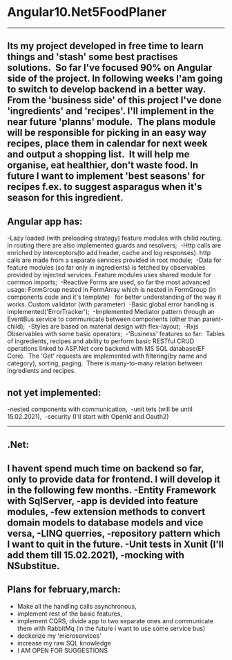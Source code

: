 # Angular10.Net5FoodPlaner&nbsp;
----
Its my project developed in free time to learn things and 'stash' some best practises solutions.&nbsp;
So far I've focused 90% on Angular side of the project. In following weeks I'am going to switch to develop backend in a better way.&nbsp;
From the 'business side' of this project I've done 'ingredients' and 'recipes'. I'll implement in the near future 'planns' module.&nbsp;
The plans module will be responsible for picking in an easy way recipes, place them in calendar for next week and output a shopping list.&nbsp;
It will help me organise, eat healthier, don't waste food. In future I want to implement 'best seasons' for recipes f.ex. to suggest asparagus when it's season for this ingredient.&nbsp;
----
## Angular app has:&nbsp;
-Lazy loaded (with preloading strategy) feature modules with chilid routing. In routing there are also implemented guards and resolvers;&nbsp;
-Http calls are enriched by interceptors(to add header, cache and log responses). http calls are made from a separate services provided in root module;&nbsp;
-Data for feature modules (so far only in ingredients) is fetched by observables provided by injected services. Feature modules uses shared module for common imports;&nbsp;
-Reactive Forms are used, so far the most advanced usage: FormGroup nested in FormArray which is nested in FormGroup (in components code and it's template) &nbsp;
    for better understanding of the way it works. Custom validator (with parameter)&nbsp;
-Basic global error handling is implemented('ErrorTracker');&nbsp;
-Implemented Mediator pattern through an EventBus service to communicate between components (other than parent-child);&nbsp;
-Styles are based on material design with flex-layout;&nbsp;
-Rxjs Observables with some basic operators;&nbsp;
-'Business' features so far:&nbsp;
Tables of ingredients, recipes and ability to perform basic RESTful CRUD operations linked to ASP.Net core backend with MS SQL database(EF Core).&nbsp;
The 'Get' requests are implemented with filtering(by name and category), sorting, paging.&nbsp;
There is many-to-many relation between ingredients and recipes.&nbsp;

## not yet implemented:&nbsp;
-nested components with communication,&nbsp;
-unit tets (will be until 15.02.2021),&nbsp;
-security (I'll start with OpenId and Oauth2)&nbsp;


----
## .Net:&nbsp;
I havent spend much time on backend so far, only to provide data for frontend. I will develop it in the following few months.
-Entity Framework with SqlServer, 
-app is devided into feature modules,
-few extension methods to convert domain models to database models and vice versa,
-LINQ querries,
-repository pattern which I want to quit in the future.
-Unit tests in Xunit (I'll add them till 15.02.2021),
-mocking with NSubstitue.
----
## Plans for february,march:&nbsp;
- Make all the handling calls asynchronous,
- implement rest of the basic features,
- implement CQRS, divide app to two separate ones and communicate them with RabbitMq (in the future i want to use some service bus)
- dockerize my 'microservices'
- increase my raw SQL knowledge
- I AM OPEN FOR SUGGESTIONS
